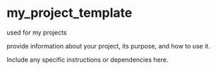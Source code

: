# my_project_template
used for my projects

provide information about your project, its purpose, and how to use it. 

Include any specific instructions or dependencies here.
